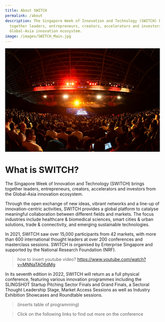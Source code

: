 ```yaml
---
title: About SWITCH
permalink: /about
description: The Singapore Week of Innovation and Technology (SWITCH) brings
  together leaders, entrepreneurs, creators, accelerators and investors from the
  Global-Asia innovation ecosystem.
image: /images/SWITCH_Main.jpg
---
```

![](/images/SWITCH_Main.jpg)
# What is SWITCH?
The Singapore Week of Innovation and Technology (SWITCH) brings together leaders, entrepreneurs, creators, accelerators and investors from the Global-Asia innovation ecosystem. 

Through the open exchange of new ideas, vibrant networks and a line-up of innovation-centric activities, SWITCH provides a global platform to catalyse meaningful collaboration between different fields and markets. The focus industries include healthcare & biomedical sciences, smart cities & urban solutions, trade & connectivity, and emerging sustainable technologies. 

In 2021, SWITCH saw over 15,000 participants from 42 markets, with more than 600 international thought leaders at over 200 conferences and masterclass sessions. SWITCH is organised by Enterprise Singapore and supported by the National Research Foundation (NRF). 

> how to insert youtube video? https://www.youtube.com/watch?v=MNNaTAO6dMg

In its seventh edition in 2022, SWITCH will return as a full physical conference, featuring various innovation programmes including the SLINGSHOT Startup Pitching Sector Finals and Grand Finals, a Sectoral Thought Leadership Stage, Market Access Sessions as well as Industry Exhibition Showcases and Roundtable sessions.  
> (inserts table of programming)   

> Click on the following links to find out more on the conference 